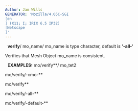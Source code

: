 ```yaml
---
Author: Jan Wills
GENERATOR: 'Mozilla/4.05C-SGI 
[en
] (X11; I; IRIX 6.5 IP32) 
[Netscape
]'
---
```


 
**verify**/ mo\_name/
mo\_name is type character, default is **'-all-'**

Verifies that Mesh Object mo\_name is consistent.

 
**EXAMPLES:**
mo/verify**/ mo\_tet2

mo/verify/-cmo-**

mo/verify**

mo/verify/-all-**

mo/verify/-default-**
